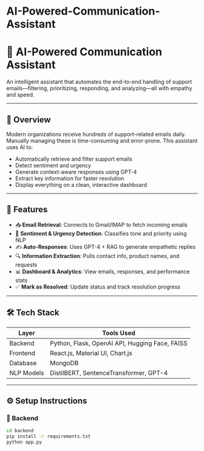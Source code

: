 # AI-Powered-Communication-Assistant
# 🤖 AI-Powered Communication Assistant

An intelligent assistant that automates the end-to-end handling of support emails—filtering, prioritizing, responding, and analyzing—all with empathy and speed.

---

## 🚀 Overview

Modern organizations receive hundreds of support-related emails daily. Manually managing these is time-consuming and error-prone. This assistant uses AI to:

- Automatically retrieve and filter support emails
- Detect sentiment and urgency
- Generate context-aware responses using GPT-4
- Extract key information for faster resolution
- Display everything on a clean, interactive dashboard

---

## 🧠 Features

- 📥 **Email Retrieval**: Connects to Gmail/IMAP to fetch incoming emails
- 🧪 **Sentiment & Urgency Detection**: Classifies tone and priority using NLP
- ✍️ **Auto-Responses**: Uses GPT-4 + RAG to generate empathetic replies
- 🔍 **Information Extraction**: Pulls contact info, product names, and requests
- 📊 **Dashboard & Analytics**: View emails, responses, and performance stats
- ✅ **Mark as Resolved**: Update status and track resolution progress

---

## 🛠️ Tech Stack

| Layer        | Tools Used                                      |
|--------------|--------------------------------------------------|
| Backend      | Python, Flask, OpenAI API, Hugging Face, FAISS  |
| Frontend     | React.js, Material UI, Chart.js                 |
| Database     | MongoDB                                         |
| NLP Models   | DistilBERT, SentenceTransformer, GPT-4          |

---

## ⚙️ Setup Instructions

### 🔧 Backend

```bash
cd backend
pip install -r requirements.txt
python app.py
